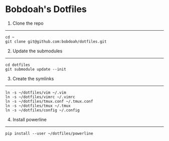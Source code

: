 Bobdoah's Dotfiles
==================

1. Clone the repo
-----------------
    cd ~
    git clone git@github.com:bobdoah/dotfiles.git

2. Update the submodules
------------------------
    cd dotfiles
    git submodule update --init

3. Create the symlinks
----------------------
    ln -s ~/dotfiles/vim ~/.vim
    ln -s ~/dotfiles/vimrc ~/.vimrc
    ln -s ~/dotfiles/tmux.conf ~/.tmux.conf
    ln -s ~/dotfiles/tmux ~/.tmux
    ln -s ~/dotfiles/config ~/.config

4. Install powerline
--------------------
    pip install --user ~/dotfiles/powerline

